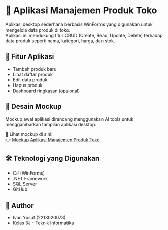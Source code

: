 # 🛒 Aplikasi Manajemen Produk Toko

Aplikasi desktop sederhana berbasis WinForms yang digunakan untuk mengelola data produk di toko.  
Aplikasi ini mendukung fitur CRUD (Create, Read, Update, Delete) terhadap data produk seperti nama, kategori, harga, dan stok.

## 🧩 Fitur Aplikasi

- Tambah produk baru
- Lihat daftar produk
- Edit data produk
- Hapus produk
- Dashboard ringkasan (opsional)

## 🎨 Desain Mockup

Mockup awal aplikasi dirancang menggunakan AI tools untuk menggambarkan tampilan aplikasi desktop.

📎 Lihat mockup di sini:  
👉 [Mockup Aplikasi Manajemen Produk Toko](https://sdmntprsouthcentralus.oaiusercontent.com/files/00000000-dfd8-61f7-9abe-b43a26028050/raw?se=2025-04-14T15%3A08%3A43Z&sp=r&sv=2024-08-04&sr=b&scid=1736507c-5727-53c3-8044-4516755ae1ac&skoid=ae70be19-8043-4428-a990-27c58b478304&sktid=a48cca56-e6da-484e-a814-9c849652bcb3&skt=2025-04-14T01%3A23%3A26Z&ske=2025-04-15T01%3A23%3A26Z&sks=b&skv=2024-08-04&sig=FJSXZ4uvUNmkW61Sl72vZDF0tDGfZtzKqVoi/ORoWFM%3D)

## 🛠 Teknologi yang Digunakan
- C# (WinForms)
- .NET Framework
- SQL Server
- GitHub

## 👤 Author
- Ivan Yusuf (2213020073)
- Kelas 3J - Teknik Informatika
